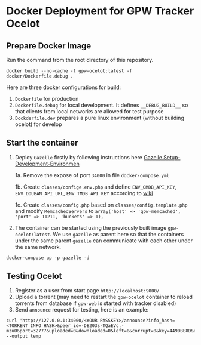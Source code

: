 # Docker Deployment for GPW Tracker Ocelot

## Prepare Docker Image
Run the command from the root directory of this repository.
```shell
docker build --no-cache -t gpw-ocelot:latest -f docker/Dockerfile.debug .
```

Here are three docker configurations for build:
1. `Dockerfile` for production
2. `Dockerfile.debug` for local development. It defines `__DEBUG_BUILD__` so that clients from local networks are allowed for test purpose
3. `Dockderfile.dev` prepares a pure linux environment (without building ocelot) for develop

## Start the container
1. Deploy `Gazelle` firstly by following instructions here [Gazelle Setup-Development-Environmen](https://git.kshare.club:9443/Idiots/GPW/Gazelle/-/blob/dev/docs/Setup-Development-Environment.md)
   
   1a. Remove the expose of port `34000` in file `docker-compose.yml`
   
   1b. Create `classes/confige.env.php` and define `ENV_OMDB_API_KEY`, `ENV_DOUBAN_API_URL`, `ENV_TMDB_API_KEY` according to [wiki](https://git.kshare.club:9443/Idiots/Wiki/-/wikis/Key)
   
   1c. Create `classes/config.php` based on `classes/config.template.php` and modify `MemcachedServers` to `array('host' => 'gpw-memcached', 'port' => 11211, 'buckets' => 1),`

2. The container can be started using the previously built image `gpw-ocelot:latest`. We use `gazelle` as parent here 
   so that the containers under the same parent `gazelle` can communicate with each other under the same network.
```shell
docker-compose up -p gazelle -d
```

## Testing Ocelot
1. Register as a user from start page `http://localhost:9000/`
2. Upload a torrent (may need to restart the `gpw-ocelot` container to reload torrents from database if `gpw-web` is started with tracker disabled)
3. Send `announce` request for testing, here is an example:
```shell
curl 'http://127.0.0.1:34000/<YOUR PASSKEY>/announce?info_hash=<TORRENT INFO HASH>&peer_id=-DE203s-TQaEVc.-mzuO&port=32777&uploaded=0&downloaded=0&left=0&corrupt=0&key=449DBE8D&event=completed&numwant=200&compact=1&no_peer_id=1&supportcrypto=1&redundant=0'  --output temp
```

